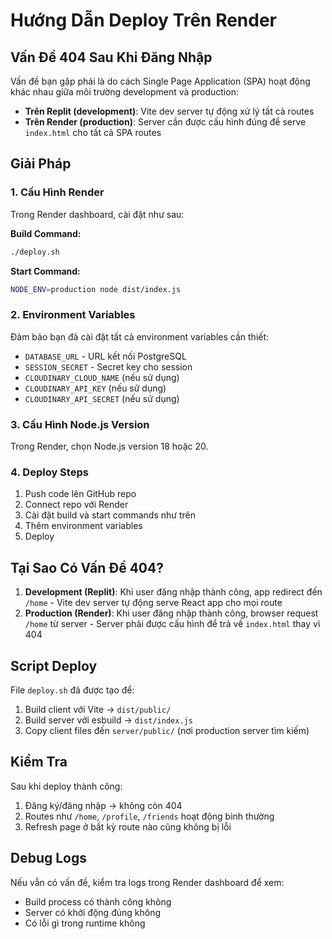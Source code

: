 # Hướng Dẫn Deploy Trên Render

## Vấn Đề 404 Sau Khi Đăng Nhập

Vấn đề bạn gặp phải là do cách Single Page Application (SPA) hoạt động khác nhau giữa môi trường development và production:

- **Trên Replit (development)**: Vite dev server tự động xử lý tất cả routes
- **Trên Render (production)**: Server cần được cấu hình đúng để serve `index.html` cho tất cả SPA routes

## Giải Pháp

### 1. Cấu Hình Render
Trong Render dashboard, cài đặt như sau:

**Build Command:**
```bash
./deploy.sh
```

**Start Command:**
```bash
NODE_ENV=production node dist/index.js
```

### 2. Environment Variables
Đảm bảo bạn đã cài đặt tất cả environment variables cần thiết:
- `DATABASE_URL` - URL kết nối PostgreSQL
- `SESSION_SECRET` - Secret key cho session
- `CLOUDINARY_CLOUD_NAME` (nếu sử dụng)
- `CLOUDINARY_API_KEY` (nếu sử dụng)
- `CLOUDINARY_API_SECRET` (nếu sử dụng)

### 3. Cấu Hình Node.js Version
Trong Render, chọn Node.js version 18 hoặc 20.

### 4. Deploy Steps
1. Push code lên GitHub repo
2. Connect repo với Render
3. Cài đặt build và start commands như trên
4. Thêm environment variables
5. Deploy

## Tại Sao Có Vấn Đề 404?

1. **Development (Replit)**: Khi user đăng nhập thành công, app redirect đến `/home` - Vite dev server tự động serve React app cho mọi route
2. **Production (Render)**: Khi user đăng nhập thành công, browser request `/home` từ server - Server phải được cấu hình để trả về `index.html` thay vì 404

## Script Deploy

File `deploy.sh` đã được tạo để:
1. Build client với Vite → `dist/public/`
2. Build server với esbuild → `dist/index.js`  
3. Copy client files đến `server/public/` (nơi production server tìm kiếm)

## Kiểm Tra

Sau khi deploy thành công:
1. Đăng ký/đăng nhập → không còn 404
2. Routes như `/home`, `/profile`, `/friends` hoạt động bình thường
3. Refresh page ở bất kỳ route nào cũng không bị lỗi

## Debug Logs

Nếu vẫn có vấn đề, kiểm tra logs trong Render dashboard để xem:
- Build process có thành công không
- Server có khởi động đúng không  
- Có lỗi gì trong runtime không
